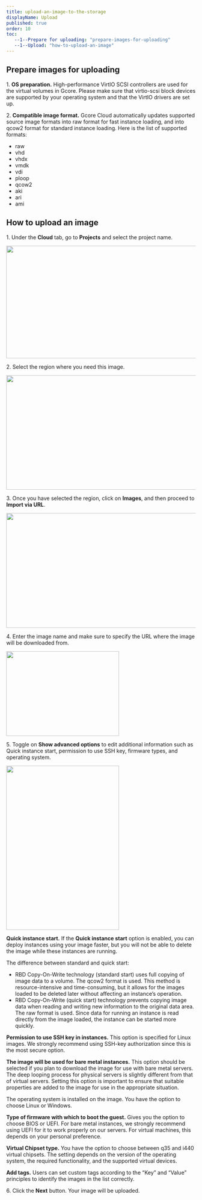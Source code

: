 ```yaml
---
title: upload-an-image-to-the-storage
displayName: Upload
published: true
order: 10
toc:
   --1--Prepare for uploading: "prepare-images-for-uploading"
   --1--Upload: "how-to-upload-an-image"
---
```

  

Prepare images for uploading
----------------------------

1. **OS preparation.** High-performance VirtIO SCSI controllers are used for the virtual volumes in Gcore. Please make sure that virtio-scsi block devices are supported by your operating system and that the VirtIO drivers are set up.

2\. **Compatible image format.** Gcore Cloud automatically updates supported source image formats into raw format for fast instance loading, and into qcow2 format for standard instance loading. Here is the list of supported formats:

*   raw
*   vhd
*   vhdx
*   vmdk
*   vdi
*   ploop
*   qcow2
*   aki
*   ari
*   ami

How to upload an image
----------------------

1. Under the **Cloud** tab, go to **Projects** and select the project name.

<img src="https://support.gcore.com/hc/article_attachments/12397877016977" alt="" width="665" height="299">

2. Select the region where you need this image.

<img src="https://support.gcore.com/hc/article_attachments/12397876992273" alt="" width="666" height="304">

3. Once you have selected the region, click on **Images**, and then proceed to **Import via URL**.

<img src="https://support.gcore.com/hc/article_attachments/12397871888145" alt="" width="666" height="305">

4. Enter the image name and make sure to specify the URL where the image will be downloaded from.

<img src="https://support.gcore.com/hc/article_attachments/12397872071313" alt="" width="300" height="225">

5. Toggle on **Show advanced options** to edit additional information such as Quick instance start, permission to use SSH key, firmware types, and operating system.

<img src="https://support.gcore.com/hc/article_attachments/12397872160785" alt="" width="300" height="436">

**Quick instance start.** If the **Quick instance start** option is enabled, you can deploy instances using your image faster, but you will not be able to delete the image while these instances are running.

The difference between standard and quick start:

*   RBD Copy-On-Write technology (standard start) uses full copying of image data to a volume. The qcow2 format is used. This method is resource-intensive and time-consuming, but it allows for the images loaded to be deleted later without affecting an instance’s operation.
*   RBD Copy-On-Write (quick start) technology prevents copying image data when reading and writing new information to the original data area. The raw format is used. Since data for running an instance is read directly from the image loaded, the instance can be started more quickly.

**Permission to use SSH key in instances.** This option is specified for Linux images. We strongly recommend using SSH-key authorization since this is the most secure option.

**The image will be used for bare metal instances.** This option should be selected if you plan to download the image for use with bare metal servers. The deep looping process for physical servers is slightly different from that of virtual servers. Setting this option is important to ensure that suitable properties are added to the image for use in the appropriate situation.

The operating system is installed on the image. You have the option to choose Linux or Windows.

**Type of firmware with which to boot the guest.** Gives you the option to choose BIOS or UEFI. For bare metal instances, we strongly recommend using UEFI for it to work properly on our servers. For virtual machines, this depends on your personal preference.

**Virtual Chipset type.** You have the option to choose between q35 and i440 virtual chipsets. The setting depends on the version of the operating system, the required functionality, and the supported virtual devices.

**Add tags.** Users can set custom tags according to the “Key” and “Value” principles to identify the images in the list correctly.

6. Click the **Next** button. Your image will be uploaded.